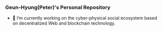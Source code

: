 ### Geun-Hyung(Peter)'s Personal Repository

- 🔭 I’m currently working on the cyber-physical social ecosystem based on decentralized Web and blockchain technology.

![<placeholder text>](https://github-readme-stats.vercel.app/api?username=geunkim)
  
<!--
**geunkim/geunkim** is a ✨ _special_ ✨ repository because its `README.md` (this file) appears on your GitHub profile.

Here are some ideas to get you started:

- 🔭 I’m currently working on ...
- 🌱 I’m currently learning ...
- 👯 I’m looking to collaborate on ...
- 🤔 I’m looking for help with ...
- 💬 Ask me about ...
- 📫 How to reach me: ..
- 😄 Pronouns: ...
- ⚡ Fun fact: ...
-->
